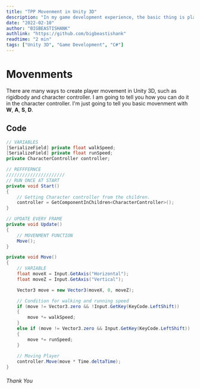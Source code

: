 ```yaml
---
title: "TPP Movenment in Unity 3D"
description: "In my game development experience, the basic thing is player movement in Unity 3D. So I thought I should to teach you also. Feat: Character Controller."
date: "2022-02-10"
author: "BIGBEASTISHANK"
authlink: "https://github.com/bigbeastishank"
readtime: "2 min"
tags: ["Unity 3D", "Game Development", "C#"]
---
```


# Movenments

There are many ways to create player movement in Unity 3D, such as rigidbody and character controller. I am going to tell you how you can do it in the character controller. I'm just going to tell you basic movenment with **W**, **A**, **S**, **D**.

## Code

```cs
// VARIABLES
[SerializeField] private float walkSpeed;
[SerializeField] private float runSpeed;
private CharacterController controller;

// REFFFERNCE
//////////////////////
// RUN ONCE AT START
private void Start()
{
    // Getting Character controller from the children.
    controller = GetComponentInChildren<CharacterController>();
}

// UPDATE EVERY FRAME
private void Update()
{
    // MOVENMENT FUNCTION
    Move();
}

private void Move()
{
    // VARIABLE
    float moveX = Input.GetAxis("Horizontal");
    float moveZ = Input.GetAxis("Vertical");

    Vector3 move = new Vector3(moveX, 0, moveZ);

    // Condition for walking and running speed
    if (move != Vector3.zero && !Input.GetKey(KeyCode.LeftShift))
    {
        move *= walkSpeed;
    }
    else if (move != Vector3.zero && Input.GetKey(KeyCode.LeftShift))
    {
        move *= runSpeed;
    }
    
    // Moving Player
    controller.Move(move * Time.deltaTime);
}
```

###### Thank You
